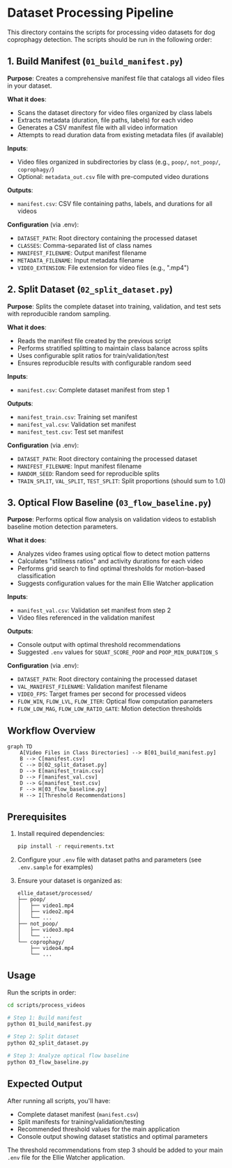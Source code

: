 # Dataset Processing Pipeline

This directory contains the scripts for processing video datasets for dog coprophagy detection. The scripts should be run in the following order:

## 1. Build Manifest (`01_build_manifest.py`)

**Purpose**: Creates a comprehensive manifest file that catalogs all video files in your dataset.

**What it does**:
- Scans the dataset directory for video files organized by class labels
- Extracts metadata (duration, file paths, labels) for each video
- Generates a CSV manifest file with all video information
- Attempts to read duration data from existing metadata files (if available)

**Inputs**:
- Video files organized in subdirectories by class (e.g., `poop/`, `not_poop/`, `coprophagy/`)
- Optional: `metadata_out.csv` file with pre-computed video durations

**Outputs**:
- `manifest.csv`: CSV file containing paths, labels, and durations for all videos

**Configuration** (via .env):
- `DATASET_PATH`: Root directory containing the processed dataset
- `CLASSES`: Comma-separated list of class names
- `MANIFEST_FILENAME`: Output manifest filename
- `METADATA_FILENAME`: Input metadata filename
- `VIDEO_EXTENSION`: File extension for video files (e.g., ".mp4")

## 2. Split Dataset (`02_split_dataset.py`)

**Purpose**: Splits the complete dataset into training, validation, and test sets with reproducible random sampling.

**What it does**:
- Reads the manifest file created by the previous script
- Performs stratified splitting to maintain class balance across splits
- Uses configurable split ratios for train/validation/test
- Ensures reproducible results with configurable random seed

**Inputs**:
- `manifest.csv`: Complete dataset manifest from step 1

**Outputs**:
- `manifest_train.csv`: Training set manifest
- `manifest_val.csv`: Validation set manifest
- `manifest_test.csv`: Test set manifest

**Configuration** (via .env):
- `DATASET_PATH`: Root directory containing the processed dataset
- `MANIFEST_FILENAME`: Input manifest filename
- `RANDOM_SEED`: Random seed for reproducible splits
- `TRAIN_SPLIT`, `VAL_SPLIT`, `TEST_SPLIT`: Split proportions (should sum to 1.0)

## 3. Optical Flow Baseline (`03_flow_baseline.py`)

**Purpose**: Performs optical flow analysis on validation videos to establish baseline motion detection parameters.

**What it does**:
- Analyzes video frames using optical flow to detect motion patterns
- Calculates "stillness ratios" and activity durations for each video
- Performs grid search to find optimal thresholds for motion-based classification
- Suggests configuration values for the main Ellie Watcher application

**Inputs**:
- `manifest_val.csv`: Validation set manifest from step 2
- Video files referenced in the validation manifest

**Outputs**:
- Console output with optimal threshold recommendations
- Suggested `.env` values for `SQUAT_SCORE_POOP` and `POOP_MIN_DURATION_S`

**Configuration** (via .env):
- `DATASET_PATH`: Root directory containing the processed dataset
- `VAL_MANIFEST_FILENAME`: Validation manifest filename
- `VIDEO_FPS`: Target frames per second for processed videos
- `FLOW_WIN`, `FLOW_LVL`, `FLOW_ITER`: Optical flow computation parameters
- `FLOW_LOW_MAG`, `FLOW_LOW_RATIO_GATE`: Motion detection thresholds

## Workflow Overview

```mermaid
graph TD
    A[Video Files in Class Directories] --> B[01_build_manifest.py]
    B --> C[manifest.csv]
    C --> D[02_split_dataset.py]
    D --> E[manifest_train.csv]
    D --> F[manifest_val.csv]
    D --> G[manifest_test.csv]
    F --> H[03_flow_baseline.py]
    H --> I[Threshold Recommendations]
```

## Prerequisites

1. Install required dependencies:
   ```bash
   pip install -r requirements.txt
   ```

2. Configure your `.env` file with dataset paths and parameters (see `.env.sample` for examples)

3. Ensure your dataset is organized as:
   ```
   ellie_dataset/processed/
   ├── poop/
   │   ├── video1.mp4
   │   ├── video2.mp4
   │   └── ...
   ├── not_poop/
   │   ├── video3.mp4
   │   └── ...
   └── coprophagy/
       ├── video4.mp4
       └── ...
   ```

## Usage

Run the scripts in order:

```bash
cd scripts/process_videos

# Step 1: Build manifest
python 01_build_manifest.py

# Step 2: Split dataset
python 02_split_dataset.py

# Step 3: Analyze optical flow baseline
python 03_flow_baseline.py
```

## Expected Output

After running all scripts, you'll have:
- Complete dataset manifest (`manifest.csv`)
- Split manifests for training/validation/testing
- Recommended threshold values for the main application
- Console output showing dataset statistics and optimal parameters

The threshold recommendations from step 3 should be added to your main `.env` file for the Ellie Watcher application.
